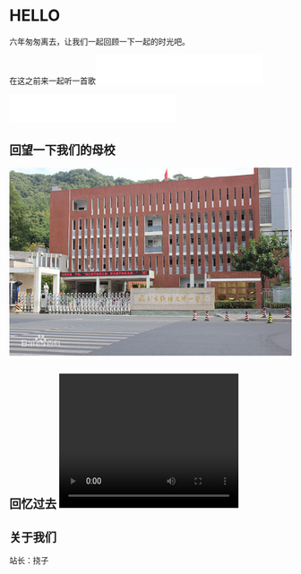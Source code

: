 <h1>HELLO</h1>
六年匆匆离去，让我们一起回顾一下一起的时光吧。

在这之前来一起听一首歌<iframe frameborder="no" border="0" marginwidth="0" marginheight="0" width=298 height=52 src="//music.163.com/outchain/player?type=2&id=26090155&auto=1&height=32"></iframe>

<iframe frameborder="no" border="0" marginwidth="0" marginheight="0" width=298 height=52 src="//music.163.com/outchain/player?type=2&id=430793363&auto=1&height=32"></iframe>

<h2>回望一下我们的母校</h2>
<img src="/1.jpg"  alt="钱塘文博小学" />
<h2>回忆过去
<video width="320" height="240" controls="controls" autoplay="autoplay">
  <source src="/1.mp4" type="video/mp4" />
  <object data="/1.mp4" width="320" height="240">
    <embed width="320" height="240"  />
  </object>
</video>
<h2>关于我们</h2>
站长：挠子
